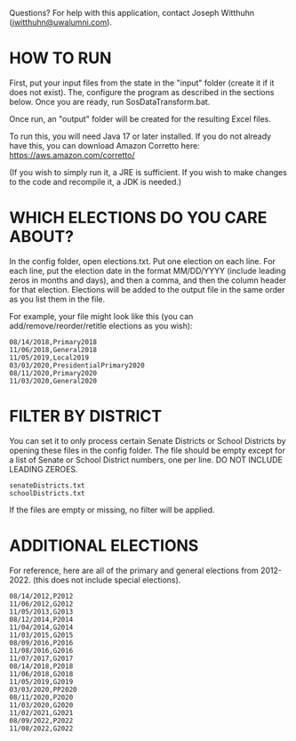 Questions? For help with this application, contact Joseph Witthuhn (jwitthuhn@uwalumni.com).


HOW TO RUN
==================================

First, put your input files from the state in the "input" folder (create it if it does not exist). The, configure the
program as described in the sections below. Once you are ready, run SosDataTransform.bat.

Once run, an "output" folder will be created for the resulting Excel files.

To run this, you will need Java 17 or later installed. If you do not already have this, you can download Amazon Corretto
here: https://aws.amazon.com/corretto/

(If you wish to simply run it, a JRE is sufficient. If you wish to make changes to the code and recompile it, a JDK is
needed.)


WHICH ELECTIONS DO YOU CARE ABOUT?
==================================

In the config folder, open elections.txt. Put one election on each line. For each line, put the election date in the
format MM/DD/YYYY (include leading zeros in months and days), and then a comma, and then the column header for that
election. Elections will be added to the output file in the same order as you list them in the file.

For example, your file might look like this (you can add/remove/reorder/retitle elections as you wish):

```
08/14/2018,Primary2018
11/06/2018,General2018
11/05/2019,Local2019
03/03/2020,PresidentialPrimary2020
08/11/2020,Primary2020
11/03/2020,General2020
```

FILTER BY DISTRICT
==================================

You can set it to only process certain Senate Districts or School Districts by opening these files in the config folder.
The file should be empty except for a list of Senate or School District numbers, one per line. DO NOT INCLUDE LEADING
ZEROES.

```
senateDistricts.txt
schoolDistricts.txt
```

If the files are empty or missing, no filter will be applied.


ADDITIONAL ELECTIONS
==================================

For reference, here are all of the primary and general elections from 2012-2022.
(this does not include special elections).

```
08/14/2012,P2012
11/06/2012,G2012
11/05/2013,G2013
08/12/2014,P2014
11/04/2014,G2014
11/03/2015,G2015
08/09/2016,P2016
11/08/2016,G2016
11/07/2017,G2017
08/14/2018,P2018
11/06/2018,G2018
11/05/2019,G2019
03/03/2020,PP2020
08/11/2020,P2020
11/03/2020,G2020
11/02/2021,G2021
08/09/2022,P2022
11/08/2022,G2022
```
